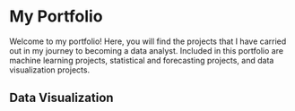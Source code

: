 # My Portfolio

Welcome to my portfolio! Here, you will find the projects that I have carried out in my journey to becoming a data analyst. Included in this portfolio are machine learning projects, statistical and forecasting projects, and data visualization projects.

## Data Visualization
